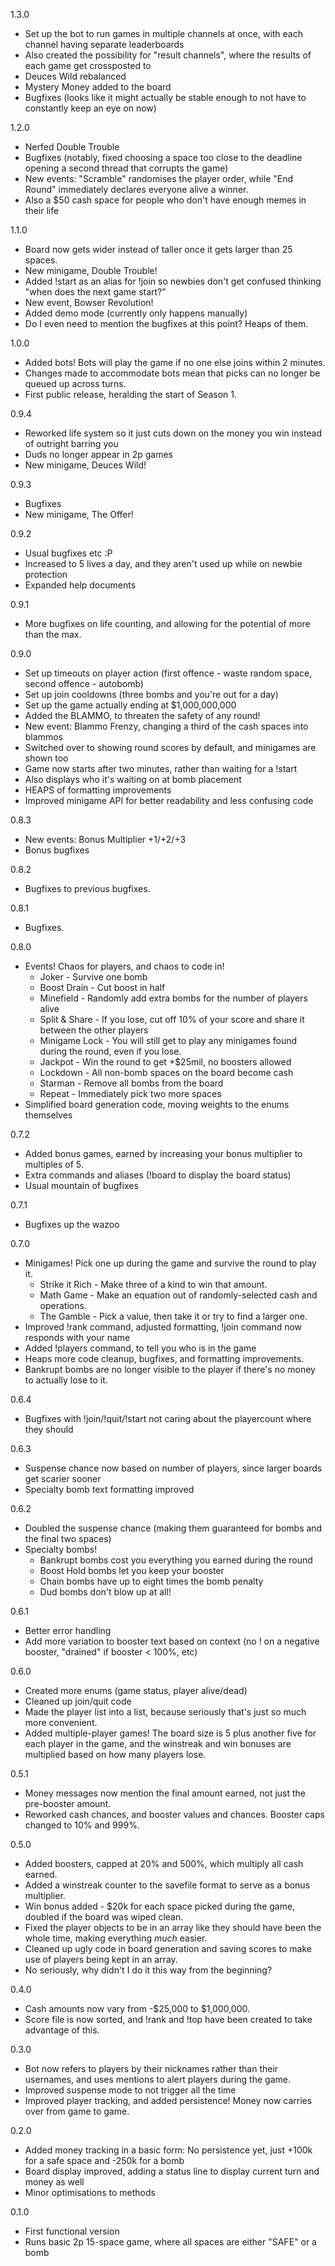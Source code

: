 1.3.0
 - Set up the bot to run games in multiple channels at once, with each channel having separate leaderboards
 - Also created the possibility for "result channels", where the results of each game get crossposted to
 - Deuces Wild rebalanced
 - Mystery Money added to the board
 - Bugfixes (looks like it might actually be stable enough to not have to constantly keep an eye on now)

1.2.0
 - Nerfed Double Trouble
 - Bugfixes (notably, fixed choosing a space too close to the deadline opening a second thread that corrupts the game)
 - New events: "Scramble" randomises the player order, while "End Round" immediately declares everyone alive a winner.
 - Also a $50 cash space for people who don't have enough memes in their life

1.1.0
 - Board now gets wider instead of taller once it gets larger than 25 spaces.
 - New minigame, Double Trouble!
 - Added !start as an alias for !join so newbies don't get confused thinking "when does the next game start?"
 - New event, Bowser Revolution!
 - Added demo mode (currently only happens manually)
 - Do I even need to mention the bugfixes at this point? Heaps of them.

1.0.0
 - Added bots! Bots will play the game if no one else joins within 2 minutes.
 - Changes made to accommodate bots mean that picks can no longer be queued up across turns.
 - First public release, heralding the start of Season 1.
 
0.9.4
 - Reworked life system so it just cuts down on the money you win instead of outright barring you
 - Duds no longer appear in 2p games
 - New minigame, Deuces Wild!
 
0.9.3
 - Bugfixes
 - New minigame, The Offer!
 
0.9.2
 - Usual bugfixes etc :P
 - Increased to 5 lives a day, and they aren't used up while on newbie protection
 - Expanded help documents
 
0.9.1
 - More bugfixes on life counting, and allowing for the potential of more than the max.
 
0.9.0
 - Set up timeouts on player action (first offence - waste random space, second offence - autobomb)
 - Set up join cooldowns (three bombs and you're out for a day)
 - Set up the game actually ending at $1,000,000,000
 - Added the BLAMMO, to threaten the safety of any round!
 - New event: Blammo Frenzy, changing a third of the cash spaces into blammos
 - Switched over to showing round scores by default, and minigames are shown too
 - Game now starts after two minutes, rather than waiting for a !start
 - Also displays who it's waiting on at bomb placement
 - HEAPS of formatting improvements
 - Improved minigame API for better readability and less confusing code
 
0.8.3
 - New events: Bonus Multiplier +1/+2/+3
 - Bonus bugfixes
 
0.8.2
 - Bugfixes to previous bugfixes.
 
0.8.1
 - Bugfixes.
 
0.8.0
 - Events! Chaos for players, and chaos to code in!
   * Joker - Survive one bomb
   * Boost Drain - Cut boost in half
   * Minefield - Randomly add extra bombs for the number of players alive
   * Split & Share - If you lose, cut off 10% of your score and share it between the other players
   * Minigame Lock - You will still get to play any minigames found during the round, even if you lose.
   * Jackpot - Win the round to get +$25mil, no boosters allowed
   * Lockdown - All non-bomb spaces on the board become cash
   * Starman - Remove all bombs from the board
   * Repeat - Immediately pick two more spaces
 - Simplified board generation code, moving weights to the enums themselves
 
0.7.2
 - Added bonus games, earned by increasing your bonus multiplier to multiples of 5.
 - Extra commands and aliases (!board to display the board status)
 - Usual mountain of bugfixes
 
0.7.1
 - Bugfixes up the wazoo

0.7.0
 - Minigames! Pick one up during the game and survive the round to play it.
   * Strike it Rich - Make three of a kind to win that amount.
   * Math Game - Make an equation out of randomly-selected cash and operations.
   * The Gamble - Pick a value, then take it or try to find a larger one.
 - Improved !rank command, adjusted formatting, !join command now responds with your name
 - Added !players command, to tell you who is in the game
 - Heaps more code cleanup, bugfixes, and formatting improvements.
 - Bankrupt bombs are no longer visible to the player if there's no money to actually lose to it.

0.6.4
 - Bugfixes with !join/!quit/!start not caring about the playercount where they should

0.6.3
 - Suspense chance now based on number of players, since larger boards get scarier sooner
 - Specialty bomb text formatting improved

0.6.2
 - Doubled the suspense chance (making them guaranteed for bombs and the final two spaces)
 - Specialty bombs!
   * Bankrupt bombs cost you everything you earned during the round
   * Boost Hold bombs let you keep your booster
   * Chain bombs have up to eight times the bomb penalty
   * Dud bombs don't blow up at all!
 
0.6.1
 - Better error handling
 - Add more variation to booster text based on context (no ! on a negative booster, "drained" if booster < 100%, etc) 
 
0.6.0
 - Created more enums (game status, player alive/dead)
 - Cleaned up join/quit code
 - Made the player list into a list, because seriously that's just so much more convenient.
 - Added multiple-player games! The board size is 5 plus another five for each player in the game, 
 	and the winstreak and win bonuses are multiplied based on how many players lose.
 	
0.5.1
 - Money messages now mention the final amount earned, not just the pre-booster amount.
 - Reworked cash chances, and booster values and chances. Booster caps changed to 10% and 999%.
 
0.5.0
 - Added boosters, capped at 20% and 500%, which multiply all cash earned.
 - Added a winstreak counter to the savefile format to serve as a bonus multiplier.
 - Win bonus added - $20k for each space picked during the game, doubled if the board was wiped clean.
 - Fixed the player objects to be in an array like they should have been the whole time, making everything *much* easier.
 - Cleaned up ugly code in board generation and saving scores to make use of players being kept in an array.
 - No seriously, why didn't I do it this way from the beginning?
 
0.4.0
 - Cash amounts now vary from -$25,000 to $1,000,000.
 - Score file is now sorted, and !rank and !top have been created to take advantage of this.

0.3.0
 - Bot now refers to players by their nicknames rather than their usernames, and uses mentions to alert players during the game.
 - Improved suspense mode to not trigger all the time
 - Improved player tracking, and added persistence! Money now carries over from game to game.

0.2.0
 - Added money tracking in a basic form: No persistence yet, just +100k for a safe space and -250k for a bomb
 - Board display improved, adding a status line to display current turn and money as well
 - Minor optimisations to methods

0.1.0
 - First functional version
 - Runs basic 2p 15-space game, where all spaces are either "SAFE" or a bomb
